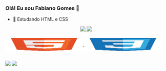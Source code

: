 ### Olá! Eu sou Fabiano Gomes 👋


- 🌱 Estudando HTML e CSS


<div align="center">
  <a href="https://github.com/fabianogomes01">
  <img height="180em" src="https://github-readme-stats.vercel.app/api?username=fabianogomes01&show_icons=true&theme=dark&include_all_commits=true&count_private=true"/>
  <img height="180em" src="https://github-readme-stats.vercel.app/api/top-langs/?username=fabianogomes01&layout=compact&langs_count=7&theme=dark"/>
</div>
<div style="display: inline_block"><br>
  <img align="center" alt="Rafa-HTML" height="42" width="48%" src="https://raw.githubusercontent.com/devicons/devicon/master/icons/html5/html5-original.svg">
  <img align="center" alt="Rafa-CSS" height="42" width="48%" src="https://raw.githubusercontent.com/devicons/devicon/master/icons/css3/css3-original.svg">
</div>

  ##
<div> 

<a href="https://www.linkedin.com/in/fabiano-gomes-95590b1a4/" target="_blank"><img src="https://img.shields.io/badge/-LinkedIn-%230077B5?style=for-the-badge&logo=linkedin&logoColor=white" target="_blank"></a>
<a href="https://api.whatsapp.com/send?phone=5581991284940&text=Ol%C3%A1%2C%20vi%20seu%20perfil%20no%20github!" target="_blank"><img src="https://img.shields.io/badge/WhatsApp-25D366?style=for-the-badge&logo=whatsapp&logoColor=white" target="_blank"></a> 
</div>
